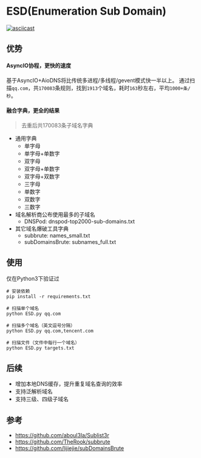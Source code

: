 # ESD(Enumeration Sub Domain)
[![asciicast](https://asciinema.org/a/15WhUe40eEhSbwAXZdf2RQdq9.png)](https://asciinema.org/a/15WhUe40eEhSbwAXZdf2RQdq9)

## 优势
#### AsyncIO协程，更快的速度
基于AsyncIO+AioDNS将比传统多进程/多线程/gevent模式快一半以上。
通过扫描`qq.com`，共`170083`条规则，找到`1913`个域名，耗时`163`秒左右，平均`1000+条/秒`。

#### 融合字典，更全的结果
> 去重后共170083条子域名字典

- 通用字典
    - 单字母
    - 单字母+单数字
    - 双字母
    - 双字母+单数字
    - 双字母+双数字
    - 三字母
    - 单数字
    - 双数字
    - 三数字
- 域名解析商公布使用最多的子域名
    - DNSPod: dnspod-top2000-sub-domains.txt
- 其它域名爆破工具字典
    - subbrute: names_small.txt
    - subDomainsBrute: subnames_full.txt

## 使用
仅在Python3下验证过
```
# 安装依赖
pip install -r requirements.txt

# 扫描单个域名
python ESD.py qq.com

# 扫描多个域名（英文逗号分隔）
python ESD.py qq.com,tencent.com

# 扫描文件（文件中每行一个域名）
python ESD.py targets.txt
```

## 后续
- 增加本地DNS缓存，提升重复域名查询的效率
- 支持泛解析域名
- 支持三级、四级子域名

## 参考
- https://github.com/aboul3la/Sublist3r
- https://github.com/TheRook/subbrute
- https://github.com/lijiejie/subDomainsBrute
